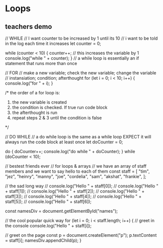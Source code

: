 # Loops

## teachers demo

// WHILE
// I want counter to be increased by 1 until its 10
// i want to be told in the log each time it increases
let counter = 0;

while (counter < 10) {
counter++; // this increases the variable by 1
console.log("while " + counter);
}
// a while loop is essentially an if statement that runs more than once

// FOR
// make a new variable; check the new variable; change the variable
// instansiation; condition; afterthought
for (let i = 0; i < 10; i++) {
console.log("for " + i);
}

/\*
the order of a for loop is:

1. the new variable is created
2. the condition is checked. If true run code block
3. the afterthought is run
4. repeat steps 2 & 3 until the condition is false

\*/

// DO WHILE
// a do while loop is the same as a while loop EXPECT it will always run the code block at least once
let doCounter = 0;

do {
doCounter++;
console.log("do while " + doCounter);
} while (doCounter < 10);

// bestest friends ever
// for loops & arrays
// we have an array of staff members and we want to say hello to each of them
const staff = [
"tim",
"jez",
"heinry",
"manny",
"joe",
"cordelia",
"sam",
"akshat",
"frankie",
];

// the sad long way
// console.log("Hello " + staff[0]);
// console.log("Hello " + staff[1]);
// console.log("Hello " + staff[2]);
// console.log("Hello " + staff[3]);
// console.log("Hello " + staff[4]);
// console.log("Hello " + staff[5]);
// console.log("Hello " + staff[6]);

const namesDiv = document.getElementById("names");

// the cool popular quick way
for (let i = 0; i < staff.length; i++) {
// greet in the console
console.log("Hello " + staff[i]);

// greet on the page
const p = document.createElement("p");
p.textContent = staff[i];
namesDiv.appendChild(p);
}
